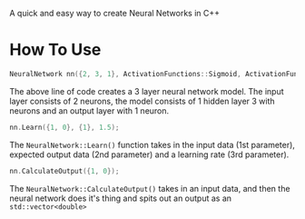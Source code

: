 A quick and easy way to create Neural Networks in C++

# How To Use

```cpp
NeuralNetwork nn({2, 3, 1}, ActivationFunctions::Sigmoid, ActivationFunctions::Sigmoid);
```
The above line of code creates a 3 layer neural network model.
The input layer consists of 2 neurons, the model consists of 1 hidden layer 3 with neurons and an output layer with 1 neuron.
```cpp
nn.Learn({1, 0}, {1}, 1.5);
```
The `NeuralNetwork::Learn()` function takes in the input data (1st parameter), expected output data (2nd parameter) and a learning rate (3rd parameter).
```cpp
nn.CalculateOutput({1, 0});
```
The `NeuralNetwork::CalculateOutput()` takes in an input data, and then the neural network does it's thing and spits out an output as an `std::vector<double>`
